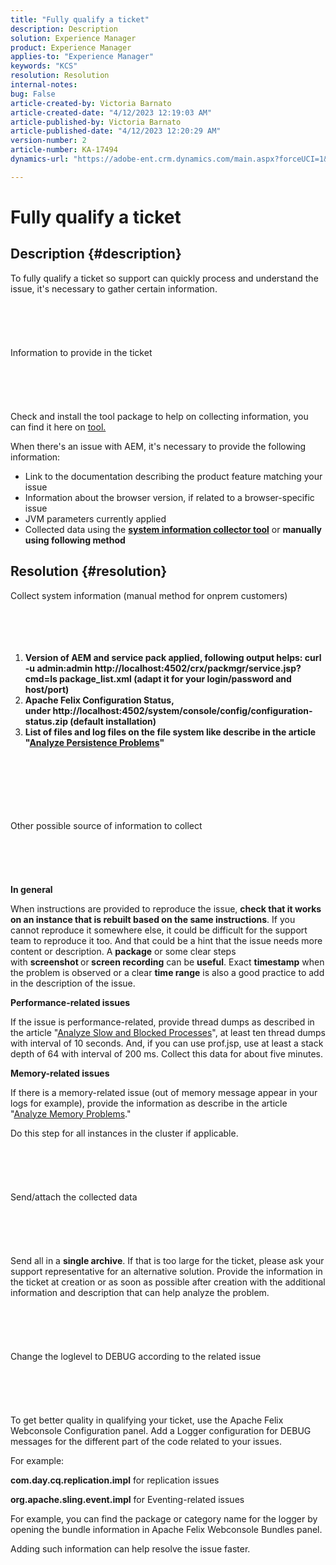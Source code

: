 ```yaml
---
title: "Fully qualify a ticket"
description: Description
solution: Experience Manager
product: Experience Manager
applies-to: "Experience Manager"
keywords: "KCS"
resolution: Resolution
internal-notes: 
bug: False
article-created-by: Victoria Barnato
article-created-date: "4/12/2023 12:19:03 AM"
article-published-by: Victoria Barnato
article-published-date: "4/12/2023 12:20:29 AM"
version-number: 2
article-number: KA-17494
dynamics-url: "https://adobe-ent.crm.dynamics.com/main.aspx?forceUCI=1&pagetype=entityrecord&etn=knowledgearticle&id=81aecc9b-c7d8-ed11-a7c7-6045bd006e5a"

---
```

# Fully qualify a ticket

## Description {#description}


To fully qualify a ticket so support can quickly process and understand the issue, it's necessary to gather certain information.
<br><br><br><br> <br><br>Information to provide in the ticket<br><br><br><br> <br><br>
Check and install the tool package to help on collecting information, you can find it here on [tool.](https://helpx.adobe.com/experience-manager/kb/index/tools.html)

When there's an issue with AEM, it's necessary to provide the following information:

- Link to the documentation describing the product feature matching your issue
- Information about the browser version, if related to a browser-specific issue
- JVM parameters currently applied
- Collected data using the <b>[system information collector tool](https://helpx.adobe.com/experience-manager/kb/support-info-collector.html)</b> or <b>manually using following method</b>



## Resolution {#resolution}

Collect system information (manual method for onprem customers)<br><br><br><br> 
1. <b>Version of AEM and service pack applied, following output helps: curl -u admin:admin http://localhost:4502/crx/packmgr/service.jsp?cmd=ls  package_list.xml (adapt it for your login/password and host/port)</b>
2. <b>Apache Felix Configuration Status, under http://localhost:4502/system/console/config/configuration-status.zip (default installation)</b>
3. <b>List of files and log files on the file system like describe in the article "[Analyze Persistence Problems](https://helpx.adobe.com/experience-manager/kb/AnalyzePersistenceProblems.html)"</b>

<br><br><br><br> <br><br>Other possible source of information to collect<br><br><br><br> <br><br>
<b>In general</b>

When instructions are provided to reproduce the issue, <b>check that it works on an instance that is rebuilt based on the same instructions</b>. If you cannot reproduce it somewhere else, it could be difficult for the support team to reproduce it too. And that could be a hint that the issue needs more content or description.
 A <b>package</b> or some clear steps with <b>screenshot </b>or<b> screen recording</b> can be <b>useful</b>. Exact <b>timestamp</b> when the problem is observed or a clear <b>time range</b> is also a good practice to add in the description of the issue.

<b>Performance-related issues</b>

If the issue is performance-related, provide thread dumps as described in the article "[Analyze Slow and Blocked Processes](https://helpx.adobe.com/experience-manager/kb/AnalyzeSlowAndBlockedProcesses.html)", at least ten thread dumps with interval of 10 seconds. And, if you can use prof.jsp, use at least a stack depth of 64 with interval of 200 ms. Collect this data for about five minutes.

<b>Memory-related issues</b>

If there is a memory-related issue (out of memory message appear in your logs for example), provide the information as describe in the article "[Analyze Memory Problems](https://experienceleague.adobe.com/docs/experience-cloud-kcs/kbarticles/KA-17482.html)."

Do this step for all instances in the cluster if applicable.
<br><br><br><br> <br><br>Send/attach the collected data<br><br><br><br> <br><br>
Send all in a <b>single archive</b>. If that is too large for the ticket, please ask your support representative for an alternative solution. Provide the information in the ticket at creation or as soon as possible after creation with the additional information and description that can help analyze the problem.
<br><br><br><br> <br><br>Change the loglevel to DEBUG according to the related issue<br><br><br><br> <br><br>
To get better quality in qualifying your ticket, use the Apache Felix Webconsole  Configuration panel. Add a Logger configuration for DEBUG messages for the different part of the code related to your issues.

For example:

<b>com.day.cq.replication.impl</b> for replication issues

<b>org.apache.sling.event.impl</b> for Eventing-related issues

For example, you can find the package or category name for the logger by opening the bundle information in Apache Felix Webconsole  Bundles panel.

Adding such information can help resolve the issue faster.
